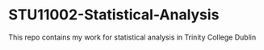 # STU11002-Statistical-Analysis
This repo contains my work for statistical analysis in Trinity College Dublin
